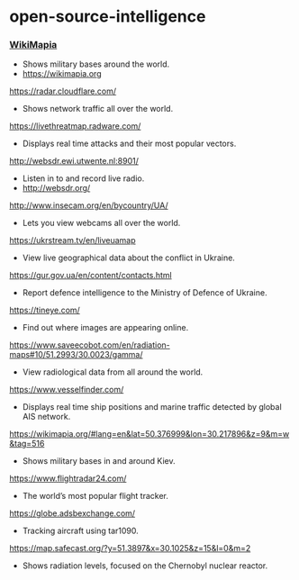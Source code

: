 # open-source-intelligence
 
### [WikiMapia](https://wikimapia.org)
* Shows military bases around the world.
* https://wikimapia.org

https://radar.cloudflare.com/
* Shows network traffic all over the world.

https://livethreatmap.radware.com/
* Displays real time attacks and their most popular vectors.

http://websdr.ewi.utwente.nl:8901/
* Listen in to and record live radio.
* http://websdr.org/

http://www.insecam.org/en/bycountry/UA/
* Lets you view webcams all over the world.

https://ukrstream.tv/en/liveuamap
* View live geographical data about the conflict in Ukraine.

https://gur.gov.ua/en/content/contacts.html
* Report defence intelligence to the Ministry of Defence of Ukraine.

https://tineye.com/
* Find out where images are appearing online.

https://www.saveecobot.com/en/radiation-maps#10/51.2993/30.0023/gamma/
* View radiological data from all around the world.

https://www.vesselfinder.com/
* Displays real time ship positions and marine traffic detected by global AIS network.

https://wikimapia.org/#lang=en&lat=50.376999&lon=30.217896&z=9&m=w&tag=516
* Shows military bases in and around Kiev.

https://www.flightradar24.com/
* The world’s most popular flight tracker.

https://globe.adsbexchange.com/
* Tracking aircraft using tar1090.

https://map.safecast.org/?y=51.3897&x=30.1025&z=15&l=0&m=2
* Shows radiation levels, focused on the Chernobyl nuclear reactor.
